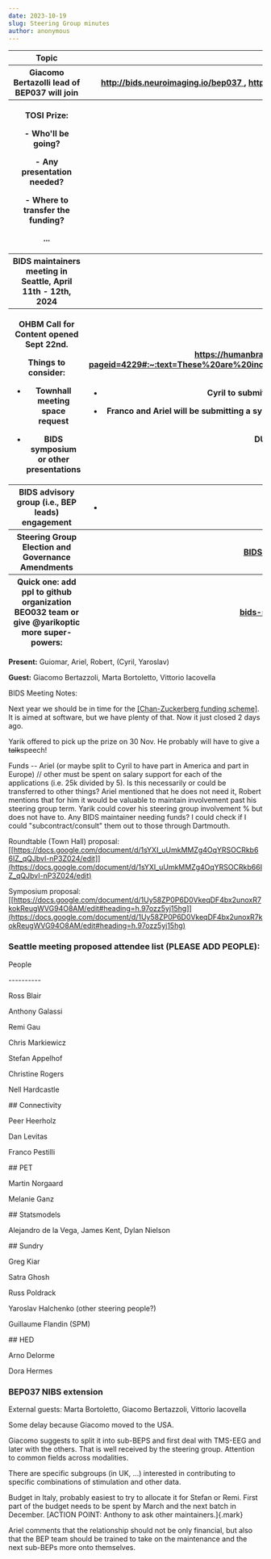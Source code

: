 ```yaml
---
date: 2023-10-19
slug: Steering Group minutes
author: anonymous
---
```


<!-- more -->

<table>
 <colgroup>
  <col style="width: 47%"/>
  <col style="width: 52%"/>
 </colgroup>
 <thead>
  <tr class="header">
   <th>
    <strong>
     Topic
    </strong>
   </th>
   <th>
    <strong>
     Relevant Links
    </strong>
   </th>
  </tr>
  <tr class="odd">
   <th>
    Giacomo Bertazolli lead of BEP037 will join
   </th>
   <th>
    <a href="http://bids.neuroimaging.io/bep037">
     <u>
      http://bids.neuroimaging.io/bep037
     </u>
    </a>
    ,
    <a href="https://mattermost.brainhack.org/brainhack/channels/nibs-bids">
     <u>
      https://mattermost.brainhack.org/brainhack/channels/nibs-bids
     </u>
    </a>
   </th>
  </tr>
  <tr class="header">
   <th>
    <p>
     TOSI Prize:
    </p>
    <p>
     - Who'll be going?
    </p>
    <p>
     - Any presentation needed?
    </p>
    <p>
     - Where to transfer the funding?
    </p>
    <p>
     ...
    </p>
   </th>
   <th>
   </th>
  </tr>
  <tr class="odd">
   <th>
    BIDS maintainers meeting in Seattle, April 11th - 12th, 2024
   </th>
   <th>
   </th>
  </tr>
  <tr class="header">
   <th>
    <p>
     OHBM Call for Content opened Sept 22nd.
    </p>
    <p>
     Things to consider:
    </p>
    <ul>
     <li>
      <p>
       Townhall meeting space request
      </p>
     </li>
     <li>
      <p>
       BIDS symposium or other presentations
      </p>
     </li>
    </ul>
   </th>
   <th>
    <p>
     <a href="https://humanbrainmapping.org/i4a/pages/index.cfm?pageid=4229#:~:text=These%20are%20included%20in%20the,%2435%20USD%20again%20in%202024">
      <u>
       https://humanbrainmapping.org/i4a/pages/index.cfm?pageid=4229#:~:text=These%20are%20included%20in%20the,%2435%20USD%20again%20in%202024
      </u>
     </a>
     .
    </p>
    <ul>
     <li>
      <p>
       Cyril to submit a round-table for town-hall meeting
      </p>
     </li>
     <li>
      <p>
       Franco and Ariel will be submitting a symposium, more content
(a.o., Russ to present along the lines of recent paper)
      </p>
     </li>
    </ul>
    <p>
     <strong>
      DUE DATE Nov 17, 2023
     </strong>
    </p>
   </th>
  </tr>
  <tr class="odd">
   <th>
    BIDS advisory group (i.e., BEP leads) engagement
   </th>
   <th>
    <ul>
     <li>
     </li>
    </ul>
   </th>
  </tr>
  <tr class="header">
   <th>
    Steering Group Election and Governance Amendments
   </th>
   <th>
    <a href="https://docs.google.com/document/d/18PpfSgcHckqejTZsRZlEDlJ_yD3JiwSQ8kCjVXorg6U/edit">
     <u>
      BIDS
governance amendment
     </u>
    </a>
   </th>
  </tr>
  <tr class="odd">
   <th>
    Quick one: add ppl to github organization BEO032 team or give
@yarikoptic more super-powers:
   </th>
   <th>
    <a href="https://github.com/bids-standard/.github/issues/6">
     <u>
      bids-standard/.github/issues/6
     </u>
    </a>
   </th>
  </tr>
 </thead>
 <tbody>
 </tbody>
</table>

**Present:** Guiomar, Ariel, Robert, (Cyril, Yaroslav)

**Guest:** Giacomo Bertazzoli, Marta Bortoletto, Vittorio Iacovella

BIDS Meeting Notes:

Next year we should be in time for the [[Chan-Zuckerberg funding
scheme]](https://chanzuckerberg.com/science/science-funding/).
It is aimed at software, but we have plenty of that. Now it just closed
2 days ago.

Yarik offered to pick up the prize on 30 Nov. He probably will have to
give a ~~talk~~speech!

Funds -- Ariel (or maybe split to Cyril to have part in America and part
in Europe) // other must be spent on salary support for each of the
applications (i.e. 25k divided by 5). Is this necessarily or could be
transferred to other things? Ariel mentioned that he does not need it,
Robert mentions that for him it would be valuable to maintain
involvement past his steering group term. Yarik could cover his steering
group involvement % but does not have to. Any BIDS maintainer needing
funds? I could check if I could "subcontract/consult" them out to those
through Dartmouth.

Roundtable (Town Hall) proposal:
[[https://docs.google.com/document/d/1sYXI_uUmkMMZg4OqYRSOCRkb66IZ_qQJbvI-nP3Z024/edit]](https://docs.google.com/document/d/1sYXI_uUmkMMZg4OqYRSOCRkb66IZ_qQJbvI-nP3Z024/edit)

Symposium proposal:
[[https://docs.google.com/document/d/1Uy58ZP0P6D0VkeqDF4bx2unoxR7kokReugWVG94O8AM/edit#heading=h.97ozz5yj15hg]](https://docs.google.com/document/d/1Uy58ZP0P6D0VkeqDF4bx2unoxR7kokReugWVG94O8AM/edit#heading=h.97ozz5yj15hg)

### Seattle meeting proposed attendee list (PLEASE ADD PEOPLE):

People

\-\-\-\-\-\-\-\-\--

Ross Blair

Anthony Galassi

Remi Gau

Chris Markiewicz

Stefan Appelhof

Christine Rogers

Nell Hardcastle

\## Connectivity

Peer Heerholz

Dan Levitas

Franco Pestilli

\## PET

Martin Norgaard

Melanie Ganz

\## Statsmodels

Alejandro de la Vega, James Kent, Dylan Nielson

\## Sundry

Greg Kiar

Satra Ghosh

Russ Poldrack

Yaroslav Halchenko (other steering people?)

Guillaume Flandin (SPM)

\## HED

Arno Delorme

Dora Hermes

### BEP037 NIBS extension

External guests: Marta Bortoletto, Giacomo Bertazzoli, Vittorio
Iacovella

Some delay because Giacomo moved to the USA.

Giacomo suggests to split it into sub-BEPS and first deal with TMS-EEG
and later with the others. That is well received by the steering group.
Attention to common fields across modalities.

There are specific subgroups (in UK, ...) interested in contributing to
specific combinations of stimulation and other data.

Budget in Italy, probably easiest to try to allocate it for Stefan or
Remi. First part of the budget needs to be spent by March and the next
batch in December. [ACTION POINT: Anthony to ask other
maintainers.]{.mark}

Ariel comments that the relationship should not be only financial, but
also that the BEP team should be trained to take on the maintenance and
the next sub-BEPs more onto themselves.
